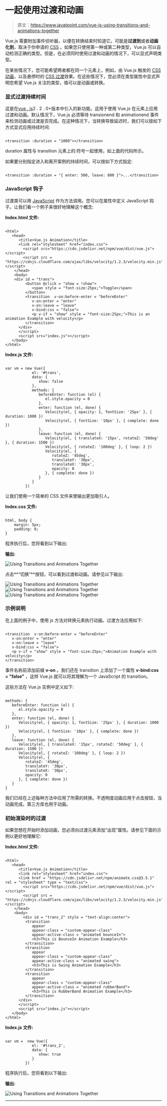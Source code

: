 # 一起使用过渡和动画

> 原文：<https://www.javatpoint.com/vue-js-using-transitions-and-animations-together>

Vue.js 需要附加事件侦听器，以便在转换结束时知道它。可能是**过渡到**或者**动画化到**，取决于你申请的 [CSS](https://www.javatpoint.com/css-tutorial) 。如果您只使用第一种或第二种类型，Vue.js 可以自动检测正确的类型。但是，在必须同时使用过渡和动画的情况下，可以显式声明类型。

在某些情况下，您可能希望两者都在同一个元素上，例如，由 Vue.js 触发的 [CSS 动画](https://www.javatpoint.com/css-animation)，以及悬停时的 [CSS 过渡](https://www.javatpoint.com/css-transition)效果。在这些情况下，您必须在类型属性中显式声明您希望 Vue.js 关注的类型，值可以是动画或转换。

### 显式过渡持续时间

这是在[vue . js](https://www.javatpoint.com/vue-js)2 . 2 . 0+版本中引入的新功能。这用于使用 Vue.js 在元素上应用过渡和动画。默认情况下，Vue.js 必须等待 transionend 和 animationend 事件来检测动画或过渡是否完成。在这种情况下，当转换导致延迟时，我们可以按如下方式显式应用持续时间:

```

<transition :duration = "1000"></transition>

```

duration 属性与 transition 元素上的:符号一起使用，如上面的代码所示。

如果要分别指定进入和离开案例的持续时间，可以按如下方式指定:

```

<transition :duration = "{ enter: 500, leave: 800 }">...</transition> 

```

### JavaScript 钩子

过渡类可以用 [JavaScript](https://www.javatpoint.com/javascript-tutorial) 作为方法调用。您可以在属性中定义 JavaScript 钩子。让我们看一个例子来很好地理解这个概念:

**Index.html 文件:**

```

<html>
   <head>
      <title>Vue.js Animation</title>
      <link rel="stylesheet" href="index.css">
        <script src="https://cdn.jsdelivr.net/npm/vue/dist/vue.js"></script>
        <script src = "https://cdnjs.cloudflare.com/ajax/libs/velocity/1.2.3/velocity.min.js"></script>
    </head>
    <body>
    <div id = "trans">
         <button @click = "show = !show">
            <span style = "font-size:25px;">Toggle</span>
         </button>
         <transition  v-on:before-enter = "beforeEnter"
            v-on:enter = "enter"
            v-on:leave = "leave"
            v-bind:css = "false">
            <p v-if = "show" style = "font-size:25px;">This is an animation Example with velocity</p>
         </transition>
      </div>
      </script>
      <script src="index.js"></script>
   </body>
</html>

```

**Index.js 文件:**

```

var vm = new Vue({
            el: '#trans',
            data: {
               show: false
            },
            methods: {
               beforeEnter: function (el) {
                  el.style.opacity = 0
               },
               enter: function (el, done) {
                  Velocity(el, { opacity: 1, fontSize: '25px' }, { duration: 1000 })
                  Velocity(el, { fontSize: '10px' }, { complete: done })
               },
               leave: function (el, done) {
                  Velocity(el, { translateX: '15px', rotateZ: '50deg' }, { duration: 1500 })
                  Velocity(el, { rotateZ: '100deg' }, { loop: 2 })
                  Velocity(el, {
                     rotateZ: '45deg',
                     translateY: '30px',
                     translateX: '30px',
                     opacity: 0
                  }, { complete: done })
               }
            }
         })

```

让我们使用一个简单的 CSS 文件来使输出更加吸引人。

**Index.css 文件:**

```

html, body {
    margin: 5px;
    padding: 0;
}

```

程序执行后，您将看到以下输出:

**输出:**

![Using Transitions and Animations Together](img/c0934759f364888d0f2fef62bd12ca4b.png)

点击**“切换”**按钮，可以看到过渡和动画。请参见以下输出:

![Using Transitions and Animations Together](img/718c2d04ea0e9efeb65e8a3700176a5c.png)
![Using Transitions and Animations Together](img/92e44e1045e49efde89d6e32d25bc2f9.png)
![Using Transitions and Animations Together](img/26b9e7b46a6af47deadaa6468cefd67e.png)

### 示例说明

在上面的例子中，使用 js 方法对转换元素执行动画。过渡方法应用如下:

```

<transition  v-on:before-enter = "beforeEnter"
   v-on:enter = "enter"
   v-on:leave = "leave"
   v-bind:css = "false">
   <p v-if = "show" style = "font-size:25px;">Animation Example with velocity</p>
</transition> 

```

事件名称前添加前缀 **v-on** 。我们还在 transition 上添加了一个属性 **v-bind:css = "false"** ，这样 Vue.js 就可以将其理解为一个 JavaScript 的 transition。

这些方法在 Vue.js 实例中定义如下:

```

methods: {
   beforeEnter: function (el) {
      el.style.opacity = 0
   },
   enter: function (el, done) {
      Velocity(el, { opacity: 1, fontSize: '25px' }, { duration: 1000 })
      Velocity(el, { fontSize: '10px' }, { complete: done })
   },
   leave: function (el, done) {
      Velocity(el, { translateX: '15px', rotateZ: '50deg' }, { duration: 1500 })
      Velocity(el, { rotateZ: '100deg' }, { loop: 2 })
      Velocity(el, {
         rotateZ: '45deg',
         translateY: '30px',
         translateX: '30px',
         opacity: 0
      }, { complete: done })
   }
}

```

我们已经在上述每种方法中应用了所需的转换。不透明度动画应用于点击按钮，当动画完成。第三方库也用于动画。

### 初始渲染时的过渡

如果您想在开始时添加动画，您必须向过渡元素添加“出现”属性。请参见下面的示例以更好地理解它:

**Index.html 文件:**

```

<html>
   <head>
      <title>Vue.js Animation</title>
      <link rel="stylesheet" href="index.css">
      <link href = "https://cdn.jsdelivr.net/npm/animate.css@3.5.1" rel = "stylesheet" type = "text/css">
        <script src="https://cdn.jsdelivr.net/npm/vue/dist/vue.js"></script>
        <script src = "https://cdnjs.cloudflare.com/ajax/libs/velocity/1.2.3/velocity.min.js"></script>
    </head>
    <body>
        <div id = "trans_2" style = "text-align:center">
         <transition
            appear
            appear-class = "custom-appear-class"
            appear-active-class = "animated bounceIn">
            <h3>This is BounceIn Animation Example</h3>
         </transition>
         <transition
            appear
            appear-class = "custom-appear-class"
            appear-active-class = "animated swing">
            <h3>This is Swing Animation Example</h3>
         </transition>
         <transition
            appear
            appear-class = "custom-appear-class"
            appear-active-class = "animated rubberBand">
            <h3>This is RubberBand Animation Example</h3>
         </transition>
      </div>
      </script>
      <script src="index.js"></script>
   </body>
</html>

```

**Index.js 文件:**

```

var vm =  new Vue({
            el: '#trans_2',
            data: {
               show: true
            }
         })

```

程序执行后，您将看到以下输出:

**输出:**

![Using Transitions and Animations Together](img/3742fe127d6008da288f4ae9c0219ce8.png)

* * *